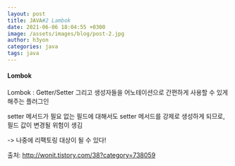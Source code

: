 ```yaml
---
layout: post
title: JAVA#2 Lambok
date: 2021-06-06 18:04:55 +0300
image: /assets/images/blog/post-2.jpg
author: h3yon
categories: java
tags: java
---
```


<h4>Lombok</h4>

Lombok : Getter/Setter 그리고 생성자들을 어노테이션으로 간편하게 사용할 수 있게 해주는 플러그인

setter 메서드가 필요 없는 필드에 대해서도 setter 메서드를 강제로 생성하게 되므로, 필드 값이 변경될 위험이 생김

-> 나중에 리팩토링 대상이 될 수 있다!

<script src="https://gist.github.com/h3yon/331b3f5ebbf20a0062fe2969123207ea.js"></script>

출처: http://wonit.tistory.com/38?category=738059

